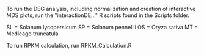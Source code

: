 To run the DEG analysis, including normalization and creation of interactive MDS plots, run the "interactionDE..." R scripts found in the Scripts folder. 

SL = Solanum lycopersicum
SP = Solanum pennellii
OS = Oryza sativa
MT = Medicago truncatula

To run RPKM calculation, run RPKM_Calculation.R
